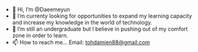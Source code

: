 - 👋 Hi, I’m @Daeemeyun
- 👀 I’m currenty looking for opportunities to expand my learning capacity and increase my knowledge in the world of technology.
- 🌱 I’m still an undergraduate but I believe in pushing out of my comfort zone in order to learn.
- 📫 How to reach me... Email: tohdamien88@gmail.com

<!---
Daeemeyun/Daeemeyun is a ✨ special ✨ repository because its `README.md` (this file) appears on your GitHub profile.
You can click the Preview link to take a look at your changes.
--->
